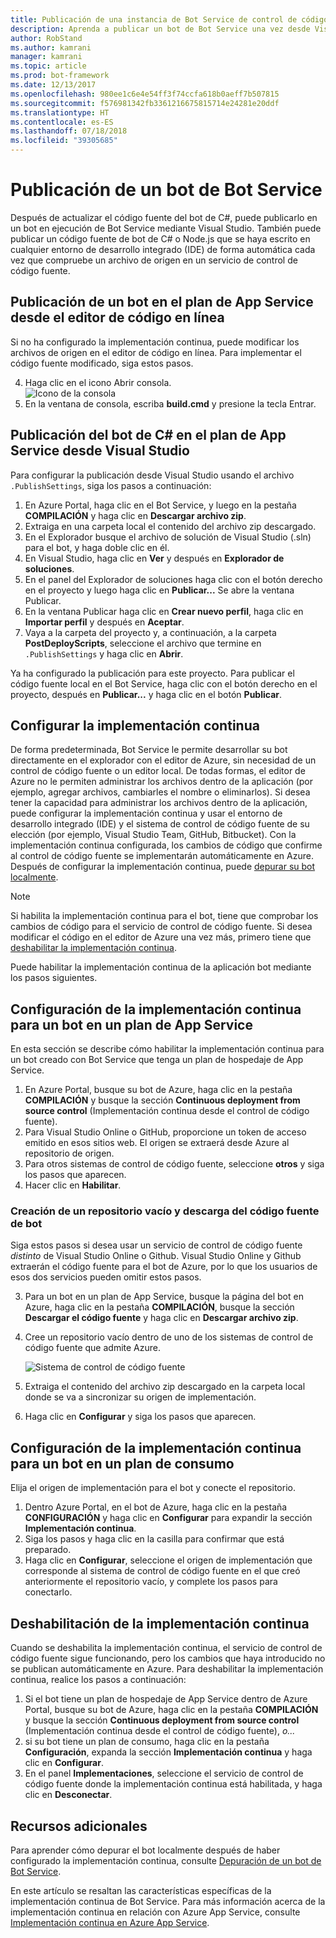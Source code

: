 ```yaml
---
title: Publicación de una instancia de Bot Service de control de código fuente o Visual Studio | Microsoft Docs
description: Aprenda a publicar un bot de Bot Service una vez desde Visual Studio o de forma continua desde el control de código fuente.
author: RobStand
ms.author: kamrani
manager: kamrani
ms.topic: article
ms.prod: bot-framework
ms.date: 12/13/2017
ms.openlocfilehash: 980ee1c6e4e54ff3f74ccfa618b0aeff7b507815
ms.sourcegitcommit: f576981342fb3361216675815714e24281e20ddf
ms.translationtype: HT
ms.contentlocale: es-ES
ms.lasthandoff: 07/18/2018
ms.locfileid: "39305685"
---
```

# <a name="publish-a-bot-to-bot-service"></a>Publicación de un bot de Bot Service

Después de actualizar el código fuente del bot de C#, puede publicarlo en un bot en ejecución de Bot Service mediante Visual Studio. También puede publicar un código fuente de bot de C# o Node.js que se haya escrito en cualquier entorno de desarrollo integrado (IDE) de forma automática cada vez que compruebe un archivo de origen en un servicio de control de código fuente.


## <a name="publish-a-bot-on-app-service-plan-from-the-online-code-editor"></a>Publicación de un bot en el plan de App Service desde el editor de código en línea

Si no ha configurado la implementación continua, puede modificar los archivos de origen en el editor de código en línea. Para implementar el código fuente modificado, siga estos pasos.

4. Haga clic en el icono Abrir consola.  
    ![Icono de la consola](~/media/azure-bot-service-console-icon.png)
2. En la ventana de consola, escriba **build.cmd** y presione la tecla Entrar.


## <a name="publish-c-bot-on-app-service-plan-from-visual-studio"></a>Publicación del bot de C# en el plan de App Service desde Visual Studio 

Para configurar la publicación desde Visual Studio usando el archivo `.PublishSettings`, siga los pasos a continuación:

1. En Azure Portal, haga clic en el Bot Service, y luego en la pestaña **COMPILACIÓN** y haga clic en **Descargar archivo zip**.
3. Extraiga en una carpeta local el contenido del archivo zip descargado.
4. En el Explorador busque el archivo de solución de Visual Studio (.sln) para el bot, y haga doble clic en él.
4. En Visual Studio, haga clic en **Ver** y después en **Explorador de soluciones**.
5. En el panel del Explorador de soluciones haga clic con el botón derecho en el proyecto y luego haga clic en **Publicar...** Se abre la ventana Publicar. 
6. En la ventana Publicar haga clic en **Crear nuevo perfil**, haga clic en **Importar perfil** y después en **Aceptar**.
7. Vaya a la carpeta del proyecto y, a continuación, a la carpeta **PostDeployScripts**, seleccione el archivo que termine en `.PublishSettings` y haga clic en **Abrir**.

Ya ha configurado la publicación para este proyecto. Para publicar el código fuente local en el Bot Service, haga clic con el botón derecho en el proyecto, después en **Publicar...**  y haga clic en el botón **Publicar**. 

## <a name="set-up-continuous-deployment"></a>Configurar la implementación continua

De forma predeterminada, Bot Service le permite desarrollar su bot directamente en el explorador con el editor de Azure, sin necesidad de un control de código fuente o un editor local. De todas formas, el editor de Azure no le permiten administrar los archivos dentro de la aplicación (por ejemplo, agregar archivos, cambiarles el nombre o eliminarlos). Si desea tener la capacidad para administrar los archivos dentro de la aplicación, puede configurar la implementación continua y usar el entorno de desarrollo integrado (IDE) y el sistema de control de código fuente de su elección (por ejemplo, Visual Studio Team, GitHub, Bitbucket). Con la implementación continua configurada, los cambios de código que confirme al control de código fuente se implementarán automáticamente en Azure. Después de configurar la implementación continua, puede [depurar su bot localmente](bot-service-debug-bot.md).

> [!NOTE]
> Si habilita la implementación continua para el bot, tiene que comprobar los cambios de código para el servicio de control de código fuente. Si desea modificar el código en el editor de Azure una vez más, primero tiene que [deshabilitar la implementación continua](#disable-continuous-deployment).

Puede habilitar la implementación continua de la aplicación bot mediante los pasos siguientes.

## <a name="set-up-continuous-deployment-for-a-bot-on-an-app-service-plan"></a>Configuración de la implementación continua para un bot en un plan de App Service

En esta sección se describe cómo habilitar la implementación continua para un bot creado con Bot Service que tenga un plan de hospedaje de App Service.

1. En Azure Portal, busque su bot de Azure, haga clic en la pestaña **COMPILACIÓN** y busque la sección **Continuous deployment from source control** (Implementación continua desde el control de código fuente).
2. Para Visual Studio Online o GitHub, proporcione un token de acceso emitido en esos sitios web. El origen se extraerá desde Azure al repositorio de origen.
3. Para otros sistemas de control de código fuente, seleccione **otros** y siga los pasos que aparecen. 
3. Hacer clic en **Habilitar**.  

### <a name="create-an-empty-repository-and-download-bot-source-code"></a>Creación de un repositorio vacío y descarga del código fuente de bot

Siga estos pasos si desea usar un servicio de control de código fuente *distinto* de Visual Studio Online o Github. Visual Studio Online y Github extraerán el código fuente para el bot de Azure, por lo que los usuarios de esos dos servicios pueden omitir estos pasos.

3. Para un bot en un plan de App Service, busque la página del bot en Azure, haga clic en la pestaña **COMPILACIÓN**, busque la sección **Descargar el código fuente** y haga clic en **Descargar archivo zip**.
1. Cree un repositorio vacío dentro de uno de los sistemas de control de código fuente que admite Azure.

    ![Sistema de control de código fuente](~/media/continuous-integration-sourcecontrolsystem.png)

3. Extraiga el contenido del archivo zip descargado en la carpeta local donde se va a sincronizar su origen de implementación.
4. Haga clic en **Configurar** y siga los pasos que aparecen. 

## <a name="set-up-continuous-deployment-for-a-bot-on-a-consumption-plan"></a>Configuración de la implementación continua para un bot en un plan de consumo 

Elija el origen de implementación para el bot y conecte el repositorio. 

1. Dentro Azure Portal, en el bot de Azure, haga clic en la pestaña **CONFIGURACIÓN** y haga clic en **Configurar** para expandir la sección **Implementación continua**.  
2. Siga los pasos y haga clic en la casilla para confirmar que está preparado. 
3. Haga clic en **Configurar**, seleccione el origen de implementación que corresponde al sistema de control de código fuente en el que creó anteriormente el repositorio vacío, y complete los pasos para conectarlo.   


## <a name="disable-continuous-deployment"></a>Deshabilitación de la implementación continua 

Cuando se deshabilita la implementación continua, el servicio de control de código fuente sigue funcionando, pero los cambios que haya introducido no se publican automáticamente en Azure. Para deshabilitar la implementación continua, realice los pasos a continuación:

1. Si el bot tiene un plan de hospedaje de App Service dentro de Azure Portal, busque su bot de Azure, haga clic en la pestaña **COMPILACIÓN** y busque la sección **Continuous deployment from source control** (Implementación continua desde el control de código fuente), *o...* 
2. si su bot tiene un plan de consumo, haga clic en la pestaña **Configuración**, expanda la sección **Implementación continua** y haga clic en **Configurar**.
3. En el panel **Implementaciones**, seleccione el servicio de control de código fuente donde la implementación continua está habilitada, y haga clic en **Desconectar**.  


## <a name="additional-resources"></a>Recursos adicionales

Para aprender cómo depurar el bot localmente después de haber configurado la implementación continua, consulte [Depuración de un bot de Bot Service](bot-service-debug-bot.md).

En este artículo se resaltan las características específicas de la implementación continua de Bot Service. Para más información acerca de la implementación continua en relación con Azure App Service, consulte <a href="https://azure.microsoft.com/en-us/documentation/articles/app-service-continuous-deployment/" target="_blank">Implementación continua en Azure App Service</a>.
